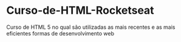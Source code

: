# Curso-de-HTML-Rocketseat
 Curso de HTML 5 no qual são utilizadas as mais recentes e as mais eficientes formas de desenvolvimento web
